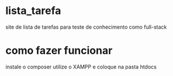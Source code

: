 # lista_tarefa

site de lista de tarefas para teste de conhecimento como full-stack

# como fazer funcionar

instale o composer
utilize o XAMPP e coloque na pasta htdocs
